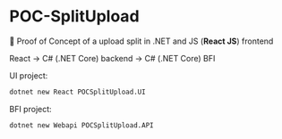 # POC-SplitUpload

🔬 Proof of Concept of a upload split in .NET and JS (**React JS**) frontend

React -> C# (.NET Core) backend -> C# (.NET Core) BFI


UI project:
```bash
dotnet new React POCSplitUpload.UI
```

BFI project:
```bash
dotnet new Webapi POCSplitUpload.API
```
